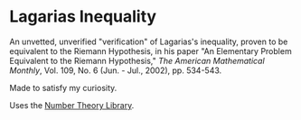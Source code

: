 # Lagarias Inequality

An unvetted, unverified "verification" of Lagarias's inequality, proven to be equivalent to the Riemann Hypothesis, in his paper "An Elementary Problem Equivalent to the Riemann Hypothesis," *The American Mathematical Monthly*, Vol. 109, No. 6 (Jun. - Jul., 2002), pp. 534-543.

Made to satisfy my curiosity.

Uses the [Number Theory Library](https://shoup.net/ntl/).